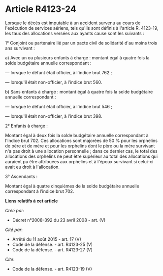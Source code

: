 # Article R4123-24

Lorsque le décès est imputable à un accident survenu au cours de l'exécution de services aériens, tels qu'ils sont définis à
l'article R. 4123-19, les taux des allocations versées aux ayants cause sont les suivants : 

1° Conjoint ou partenaire lié par un pacte civil de solidarité d'au moins trois ans survivant : 

a) Avec un ou plusieurs enfants à charge : montant égal à quatre fois la solde budgétaire annuelle correspondant : 

― lorsque le défunt était officier, à l'indice brut 762 ; 

― lorsqu'il était non-officier, à l'indice brut 560. 

b) Sans enfants à charge : montant égal à quatre fois la solde budgétaire annuelle correspondant : 

― lorsque le défunt était officier, à l'indice brut 546 ; 

― lorsqu'il était non-officier, à l'indice brut 398. 

2° Enfants à charge : 

Montant égal à deux fois la solde budgétaire annuelle correspondant à l'indice brut 702. Ces allocations sont majorées de 50
% pour les orphelins de père et de mère et pour les orphelins dont le père ou la mère survivant n'a pas droit à une
allocation personnelle ; dans ce dernier cas, le total des allocations des orphelins ne peut être supérieur au total des
allocations qui auraient pu être attribuées aux orphelins et à l'époux survivant si celui-ci avait eu droit à l'allocation. 

3° Ascendants : 

Montant égal à quatre cinquièmes de la solde budgétaire annuelle correspondant à l'indice brut 702.

**Liens relatifs à cet article**

_Créé par_:

  - Décret n°2008-392 du 23 avril 2008 - art. (V)

_Cité par_:

  - Arrêté du 11 août 2015 - art. 17 (V)
  - Code de la défense. - art. R4123-25 (V)
  - Code de la défense. - art. R4123-27 (V)

_Cite_:

  - Code de la défense. - art. R4123-19 (V)
